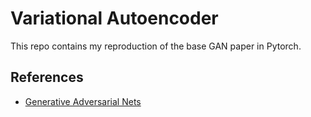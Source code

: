 # Variational  Autoencoder
This repo contains my reproduction of the base GAN paper in Pytorch.

## References

* [Generative Adversarial Nets](https://arxiv.org/abs/1312.6114)
